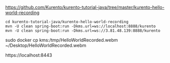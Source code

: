 

https://github.com/Kurento/kurento-tutorial-java/tree/master/kurento-hello-world-recording
```
cd kurento-tutorial-java/kurento-hello-world-recording
mvn -U clean spring-boot:run -Dkms.url=ws://localhost:8888/kurento
mvn -U clean spring-boot:run -Dkms.url=ws://3.81.48.139:8888/kurento
```

sudo docker cp kms:/tmp/HelloWorldRecorded.webm ~/Desktop/HelloWorldRecorded.webm


https://localhost:8443

